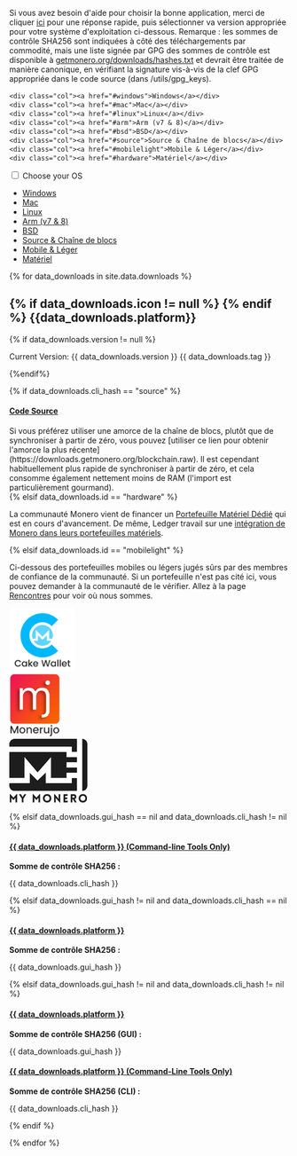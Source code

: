 <div class="downloads">

<div class="container description" markdown="1">

Si vous avez besoin d'aide pour choisir la bonne application, merci de cliquer [ici](https://www.reddit.com/r/Monero/comments/64b5lf/what_is_the_best_monero_wallet/) pour une réponse rapide, puis sélectionner va version appropriée pour votre système d'exploitation ci-dessous.
Remarque : les sommes de contrôle SHA256 sont indiquées à côté des téléchargements par commodité, mais une liste signée par GPG des sommes de contrôle est disponible à [getmonero.org/downloads/hashes.txt](https://getmonero.org/downloads/hashes.txt) et devrait être traitée de manière canonique, en vérifiant la signature vis-à-vis de la clef GPG appropriée dans le code source (dans /utils/gpg_keys).

</div>
<div class="container full downdropdown">
<div class="info-block download-nav row middle-xs between-xs" id="selections">

    <div class="col"><a href="#windows">Windows</a></div>
    <div class="col"><a href="#mac">Mac</a></div>
    <div class="col"><a href="#linux">Linux</a></div>
    <div class="col"><a href="#arm">Arm (v7 & 8)</a></div>
    <div class="col"><a href="#bsd">BSD</a></div>
    <div class="col"><a href="#source">Source & Chaîne de blocs</a></div>
    <div class="col"><a href="#mobilelight">Mobile & Léger</a></div>
    <div class="col"><a href="#hardware">Matériel</a></div>

</div>
</div>

<div class="container full">
  <div class="info-block row center-xs" id="pick-platform">
     <div class="mob dropdowndrop">
        <input id="check01" type="checkbox" name="menu"/>
        <label for="check01">Choose your OS</label>
        <ul id="menu">
          <li><a href="#windows">Windows</a></li>
          <li><a href="#mac">Mac</a></li>
          <li><a href="#linux">Linux</a></li>
          <li><a href="#arm">Arm (v7 & 8)</a></li>
          <li><a href="#bsd">BSD</a></li>
          <li><a href="#source">Source & Chaîne de blocs</a></li>
          <li><a href="#mobilelight">Mobile & Léger</a></li>
          <li><a href="#hardware">Matériel</a></li>
        </ul>
      </div>
  </div>
</div>


<div class="download-platforms">

{% for data_downloads in site.data.downloads %}

<section class="container full" id="{{ data_downloads.id}}">
    <div class="info-block">
        <h2>
            {% if data_downloads.icon != null %}
            <span class="{{data_downloads.icon}}"></span>  
            {% endif %}
            {{data_downloads.platform}}
        </h2>
            {% if data_downloads.version != null %}
        <p class="text-center">Current Version: {{ data_downloads.version }} {{ data_downloads.tag }}</p>
            {%endif%}



{% if data_downloads.cli_hash == "source" %}
<div class="row">
<div class="col-md-8 col-md-offset-2 col-sm-12 col-xs-12">
<h4 id="{{ data_downloads.platform | slugify }}">
 <a href="{{ data_downloads.cli_url }}">Code Source</a>
</h4>
</div>
<div class="col-md-8 col-md-offset-2 col-sm-12 col-xs-12" markdown="1">
Si vous préférez utiliser une amorce de la chaîne de blocs, plutôt que de synchroniser à partir de zéro, vous pouvez [utiliser ce lien pour obtenir l'amorce la plus récente](https://downloads.getmonero.org/blockchain.raw). Il est cependant habituellement plus rapide de synchroniser à partir de zéro, et cela consomme également nettement moins de RAM (l'import est particulièrement gourmand).
</div>
</div>
{% elsif data_downloads.id == "hardware" %}
<div class="row">
<div class="col-md-8 col-md-offset-2 col-sm-12 col-xs-12">
<p>La communauté Monero vient de financer un <a href="https://forum.getmonero.org/9/work-in-progress/88149/dedicated-monero-hardware-wallet" target="_blank" rel="noreferrer, noopener">Portefeuille Matériel Dédié</a> qui est en cours d'avancement. De même, Ledger travail sur une <a href="https://github.com/LedgerHQ/blue-app-monero" target="_blank" rel="noreferrer, noopener">intégration de Monero dans leurs portefeuilles matériels</a>.</p>
</div></div>

{% elsif data_downloads.id == "mobilelight" %}
<div class="row">
<div class="col-md-8 col-md-offset-2 col-sm-12 col-xs-12">
<p>Ci-dessous des portefeuilles mobiles ou légers jugés sûrs par des membres de confiance de la communauté. Si un portefeuille n'est pas cité ici, vous pouvez demander à la communauté de le vérifier. Allez à la page <a href="/community/hangouts/">Rencontres</a> pour voir où nous sommes.</p>
</div>
</div>
<div class="row center-xs">
  <div class="col-xs-6 col-sm-4">
    <a href="https://cakewallet.io"><img style="height: 115px;"  src="/img/cakewallet.png" alt="Cake Wallet Logo"></a>
  </div>
  <div class="col-xs-6 col-sm-4">
    <a href="https://monerujo.io"><img style="height: 115px;" src="/img/Monerujo-wallet.png" alt="Monerujo Logo"></a>
  </div>
  <div class="col-xs-12 col-sm-4">
    <a href="https://mymonero.com"><img src="/img/mymonero.png" alt="MyMonero Logo"></a>
  </div>
</div>


{% elsif data_downloads.gui_hash == nil and data_downloads.cli_hash != nil %}
<div class="row"><div class="col-md-8 col-md-offset-2 col-sm-12 col-xs-12"><h4 id="{{ data_downloads.platform | slugify }}">
 <a href="//downloads.getmonero.org/cli/{{ data_downloads.cli_url }}"> {{ data_downloads.platform }} (Command-line Tools Only)</a>
 </h4></div></div>
 <div class="row"><div class="col-md-8 col-md-offset-2 col-sm-12 col-xs-12">
 <p><strong>Somme de contrôle SHA256 :</strong></p> <p class="hash"> {{ data_downloads.cli_hash }}</p></div>
</div>
{% elsif data_downloads.gui_hash != nil and data_downloads.cli_hash == nil %}
<div class="row">

<h4 id="{{ data_downloads.platform | slugify }}">
 <a href="//downloads.getmonero.org/gui/{{ data_downloads.gui_url }}">{{ data_downloads.platform }}</a>
 </h4></div>
<div class="row">
<p><strong>Somme de contrôle SHA256 :</strong></p> <p class="hash"> {{ data_downloads.gui_hash }}</p>
</div>
{% elsif data_downloads.gui_hash != nil and data_downloads.cli_hash != nil %}
<div class="row start-md">
<div class="col-md-6 col-sm-12" >

<h4 id="{{ data_downloads.platform | slugify }}">
 <a href="//downloads.getmonero.org/gui/{{ data_downloads.gui_url }}">{{ data_downloads.platform }}</a>
</h4>
<p><strong>Somme de contrôle SHA256 (GUI) :</strong></p> <p class="hash"> {{ data_downloads.gui_hash }}</p>

</div>

<div class="col-md-6 col-sm-12">
<h4>
 <a href="//downloads.getmonero.org/cli/{{ data_downloads.cli_url }}">{{ data_downloads.platform }} (Command-Line Tools Only)</a>
</h4>
<p><strong>Somme de contrôle SHA256 (CLI) :</strong></p> <p class="hash"> {{ data_downloads.cli_hash }}</p>
</div>
</div>
{% endif %}
    </div>
</section>

{% endfor %}

</div>
<a href="#" class="arrow-up"><i></i></a>

</div>
